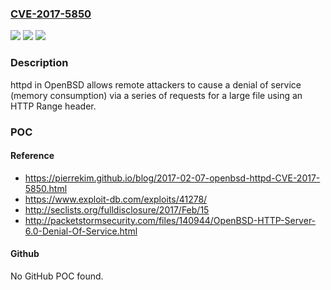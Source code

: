 ### [CVE-2017-5850](https://cve.mitre.org/cgi-bin/cvename.cgi?name=CVE-2017-5850)
![](https://img.shields.io/static/v1?label=Product&message=n%2Fa&color=blue)
![](https://img.shields.io/static/v1?label=Version&message=n%2Fa&color=blue)
![](https://img.shields.io/static/v1?label=Vulnerability&message=n%2Fa&color=brighgreen)

### Description

httpd in OpenBSD allows remote attackers to cause a denial of service (memory consumption) via a series of requests for a large file using an HTTP Range header.

### POC

#### Reference
- https://pierrekim.github.io/blog/2017-02-07-openbsd-httpd-CVE-2017-5850.html
- https://www.exploit-db.com/exploits/41278/
- http://seclists.org/fulldisclosure/2017/Feb/15
- http://packetstormsecurity.com/files/140944/OpenBSD-HTTP-Server-6.0-Denial-Of-Service.html

#### Github
No GitHub POC found.

